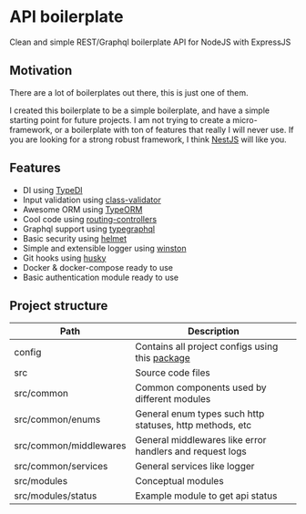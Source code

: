 # API boilerplate
Clean and simple REST/Graphql boilerplate API for NodeJS with ExpressJS

## Motivation
There are a lot of boilerplates out there, this is just one of them.

I created this boilerplate to be a simple boilerplate, and have a simple starting point for future projects.
I am not trying to create a micro-framework, or a boilerplate with ton of features that really I will never use.
If you are looking for a strong robust framework, I think [NestJS](https://nestjs.com/) will like you.

## Features
- DI using [TypeDI](https://github.com/pleerock/typedi)
- Input validation using [class-validator](https://github.com/typestack/class-validator)
- Awesome ORM using [TypeORM](https://typeorm.io/#/)
- Cool code using [routing-controllers](https://github.com/typestack/routing-controllers)
- Graphql support using [typegraphql](https://typegraphql.com/)
- Basic security using [helmet](https://helmetjs.github.io/)
- Simple and extensible logger using [winston](https://github.com/winstonjs/winston)
- Git hooks using [husky](https://www.npmjs.com/package/husky)
- Docker & docker-compose ready to use
- Basic authentication module ready to use

## Project structure
| Path | Description |
| --- | --- |
| config | Contains all project configs using this [package](https://www.npmjs.com/package/config) |
| src | Source code files |
| src/common | Common components used by different modules |
| src/common/enums | General enum types such http statuses, http methods, etc |
| src/common/middlewares | General middlewares like error handlers and request logs |
| src/common/services | General services like logger |
| src/modules | Conceptual modules |
| src/modules/status | Example module to get api status |
